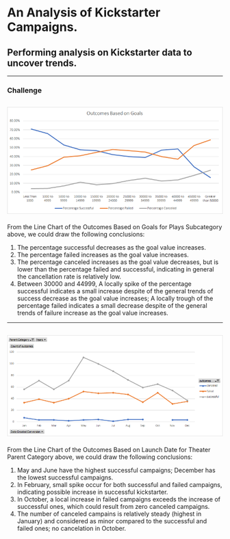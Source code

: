 # **An Analysis of Kickstarter Campaigns.**
## Performing analysis on Kickstarter data to uncover trends.
---

### Challenge
![](https://github.com/keyoumao/kickstarter-analysis/blob/master/Fig.%205_Outcomes%20based%20on%20goals_line%20chart_plays.png)
---
From the Line Chart of the Outcomes Based on Goals for Plays Subcategory above, we could draw the following conclusions:
1. The percentage successful decreases as the goal value increases.
2. The percentage failed increases as the goal value increases.
3. The percentage canceled increases as the goal value decreases, but is lower than the percentage failed and successful, indicating in general the cancellation rate is relatively low.
4. Between 30000 and 44999, A locally spike of the percentage successful indicates a small increase despite of the general trends of success decrease as the goal value increases; A locally trough of the percentage failed indicates a small decrease despite of the general trends of failure increase as the goal value increases.
---
![](https://github.com/keyoumao/kickstarter-analysis/blob/master/Fig.%206_Outcomes%20based%20on%20launch%20date_line%20chart_theater.png)
---
From the Line Chart of the Outcomes Based on Launch Date for Theater Parent Category above, we could draw the following conclusions:
1. May and June have the highest successful campaigns; December has the lowest successful campaigns. 
2. In February, small spike occur for both successful and failed campaigns, indicating possible increase in successful kickstarter.
3. In October, a local increase in failed campaigns exceeds the increase of successful ones, which could result from zero canceled campaigns.
4. The number of canceled campains is relatively steady (highest in January) and considered as minor compared to the successful and failed ones; no cancelation in October.  
